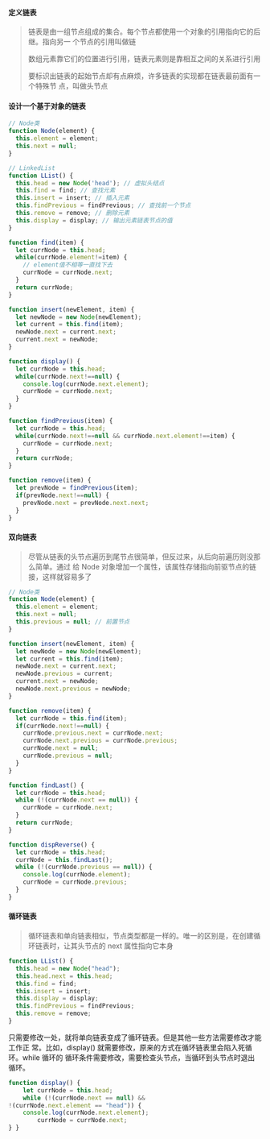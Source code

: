 #### 定义链表

> 链表是由一组节点组成的集合。每个节点都使用一个对象的引用指向它的后继。指向另一 个节点的引用叫做链
>
> 数组元素靠它们的位置进行引用，链表元素则是靠相互之间的关系进行引用
>
> 要标识出链表的起始节点却有点麻烦，许多链表的实现都在链表最前面有一个特殊节 点，叫做头节点

#### 设计一个基于对象的链表

```js
// Node类
function Node(element) {
  this.element = element;
  this.next = null;
}

// LinkedList
function LList() {
  this.head = new Node('head'); // 虚拟头结点
  this.find = find; // 查找元素
  this.insert = insert; // 插入元素
  this.findPrevious = findPrevious; // 查找前一个节点
  this.remove = remove; // 删除元素
  this.display = display; // 输出元素链表节点的值
}

function find(item) {
  let currNode = this.head;
  while(currNode.element!=item) {
    // element值不相等一直找下去
    currNode = currNode.next;
  }
  return currNode;
}

function insert(newElement, item) {
  let newNode = new Node(newElement);
  let current = this.find(item);
  newNode.next = current.next;
  current.next = newNode;
}

function display() {
  let currNode = this.head;
  while(currNode.next!==null) {
    console.log(currNode.next.element);
    currNode = currNode.next;
  }
}

function findPrevious(item) {
  let currNode = this.head;
  while(currNode.next!==null && currNode.next.element!==item) {
    currNode = currNode.next;
  }
  return currNode;
}

function remove(item) {
  let prevNode = findPrevious(item);
  if(prevNode.next!==null) {
    prevNode.next = prevNode.next.next;
  }
}
```

#### 双向链表

> 尽管从链表的头节点遍历到尾节点很简单，但反过来，从后向前遍历则没那么简单。通过 给 Node 对象增加一个属性，该属性存储指向前驱节点的链接，这样就容易多了

```js
// Node类
function Node(element) {
  this.element = element;
  this.next = null;
  this.previous = null; // 前置节点
}

function insert(newElement, item) {
  let newNode = new Node(newElement);
  let current = this.find(item);
  newNode.next = current.next;
  newNode.previous = current;
  current.next = newNode;
  newNode.next.previous = newNode;
}

function remove(item) {
  let currNode = this.find(item);
  if(currNode.next!==null) {
    currNode.previous.next = currNode.next;
    currNode.next.previous = currNode.previous;
    currNode.next = null;
    currNode.previous = null;
  }
}

function findLast() {
  let currNode = this.head;
  while (!(currNode.next == null)) {
    currNode = currNode.next;
  }
  return currNode;
}

function dispReverse() {
  let currNode = this.head;
  currNode = this.findLast();
  while (!(currNode.previous == null)) {
    console.log(currNode.element);
    currNode = currNode.previous; 
  }
}

```

#### 循环链表

> 循环链表和单向链表相似，节点类型都是一样的。唯一的区别是，在创建循环链表时，让其头节点的 next 属性指向它本身

```js
function LList() {
  this.head = new Node("head"); 
  this.head.next = this.head; 
  this.find = find;
  this.insert = insert; 
  this.display = display; 
  this.findPrevious = findPrevious; 
  this.remove = remove;
}
```

只需要修改一处，就将单向链表变成了循环链表。但是其他一些方法需要修改才能工作正 常。比如，display() 就需要修改，原来的方式在循环链表里会陷入死循环。while 循环的 循环条件需要修改，需要检查头节点，当循环到头节点时退出循环。

```js
function display() {
	let currNode = this.head;
	while (!(currNode.next == null) &&
!(currNode.next.element == "head")) {
    console.log(currNode.next.element);
		currNode = currNode.next;
} }
```

